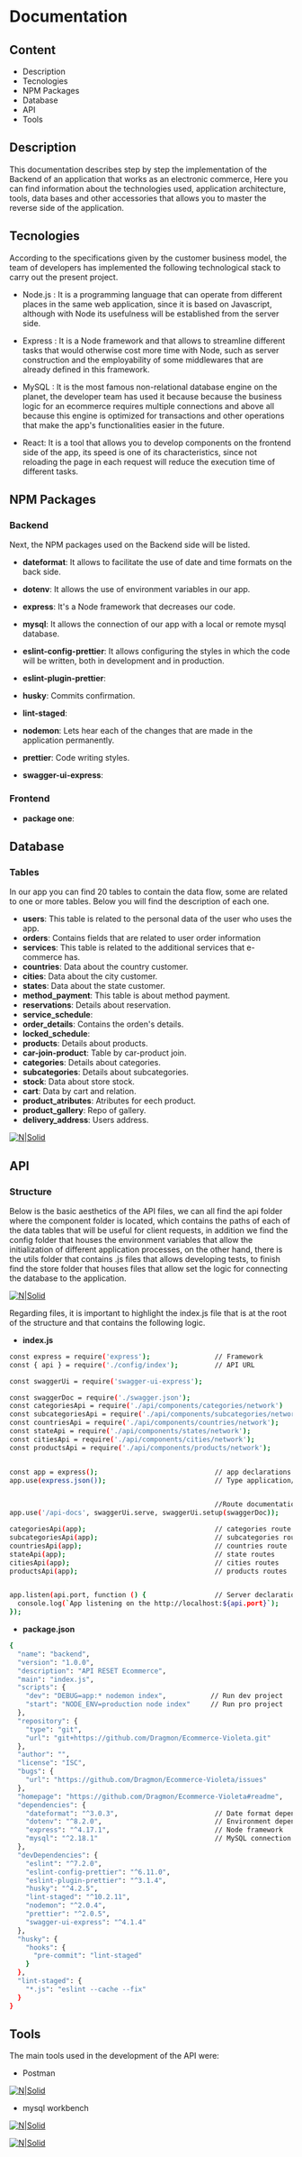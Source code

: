 # Documentation

## Content

- Description
- Tecnologies
- NPM Packages
- Database
- API
- Tools

## Description

This documentation describes step by step the implementation of the Backend of an application that works as an electronic commerce,
Here you can find information about the technologies used, application architecture, tools, data bases and other accessories
that allows you to master the reverse side of the application.

## Tecnologies

According to the specifications given by the customer business model, the team of developers has implemented the following
technological stack to carry out the present project.

- Node.js : It is a programming language that can operate from different places in the same web application, since it is based on
  Javascript, although with Node its usefulness will be established from the server side.

- Express : It is a Node framework and that allows to streamline different tasks that would otherwise cost more time with Node, such as
  server construction and the employability of some middlewares that are already defined in this framework.

- MySQL : It is the most famous non-relational database engine on the planet, the developer team has used it because
  because the business logic for an ecommerce requires multiple connections and above all because this engine is optimized
  for transactions and other operations that make the app's functionalities easier in the future.

- React: It is a tool that allows you to develop components on the frontend side of the app, its speed is one of its characteristics,
  since not reloading the page in each request will reduce the execution time of different tasks.

## NPM Packages

### Backend

Next, the NPM packages used on the Backend side will be listed.

- **dateformat**: It allows to facilitate the use of date and time formats on the back side.
- **dotenv**: It allows the use of environment variables in our app.
- **express**: It's a Node framework that decreases our code.
- **mysql**: It allows the connection of our app with a local or remote mysql database.

- **eslint-config-prettier**: It allows configuring the styles in which the code will be written, both in development and in production.
- **eslint-plugin-prettier**:
- **husky**: Commits confirmation.
- **lint-staged**:
- **nodemon**: Lets hear each of the changes that are made in the application permanently.
- **prettier**: Code writing styles.
- **swagger-ui-express**:

### Frontend

- **package one**:

## Database

### Tables

In our app you can find 20 tables to contain the data flow, some are related to one or more tables. Below you will find the description of each one.

- **users**: This table is related to the personal data of the user who uses the app.
- **orders**:
  Contains fields that are related to user order information
- **services**:
  This table is related to the additional services that e-commerce has.
- **countries**: Data about the country customer.
- **cities**: Data about the city customer.
- **states**: Data about the state customer.
- **method_payment**: This table is about method payment.
- **reservations**: Details about reservation.
- **service_schedule**:
- **order_details**: Contains the orden's details.
- **locked_schedule**:
- **products**: Details about products.
- **car-join-product**: Table by car-product join.
- **categories**: Details about categories.
- **subcategories**: Details about subcategories.
- **stock**: Data about store stock.
- **cart**: Data by cart and relation.
- **product_atributes**: Atributes for eech product.
- **product_gallery**: Repo of gallery.
- **delivery_address**: Users address.

[![N|Solid](https://user-images.githubusercontent.com/57742000/85934079-af647d80-b8a3-11ea-9281-33b4fc93fe75.png)](https://user-images.githubusercontent.com/57742000/85934079-af647d80-b8a3-11ea-9281-33b4fc93fe75.png)

## API

### Structure

Below is the basic aesthetics of the API files, we can all find the api folder where the component folder is located, which contains the paths of each of the data tables that will be useful for client requests, in addition we find the config folder that houses the environment variables that allow the initialization of different application processes, on the other hand, there is the utils folder that contains .js files that allows developing tests, to finish find the store folder that houses files that allow set the logic for connecting the database to the application.

[![N|Solid](https://user-images.githubusercontent.com/57742000/85934139-534e2900-b8a4-11ea-985b-03aaa5d986db.png)](https://user-images.githubusercontent.com/57742000/85934139-534e2900-b8a4-11ea-985b-03aaa5d986db.png)

Regarding files, it is important to highlight the index.js file that is at the root of the structure and that contains the following logic.

- **index.js**

```sh
const express = require('express');                // Framework
const { api } = require('./config/index');         // API URL

const swaggerUi = require('swagger-ui-express');

const swaggerDoc = require('./swagger.json');
const categoriesApi = require('./api/components/categories/network')
const subcategoriesApi = require('./api/components/subcategories/network');
const countriesApi = require('./api/components/countries/network');
const stateApi = require('./api/components/states/network');
const citiesApi = require('./api/components/cities/network');
const productsApi = require('./api/components/products/network');


const app = express();                             // app declarations
app.use(express.json());                           // Type application/json


                                                   //Route documentation
app.use('/api-docs', swaggerUi.serve, swaggerUi.setup(swaggerDoc));

categoriesApi(app);                                // categories route
subcategoriesApi(app);                             // subcategories route
countriesApi(app);                                 // countries route
stateApi(app);                                     // state routes
citiesApi(app);                                    // cities routes
productsApi(app);                                  // products routes


app.listen(api.port, function () {                 // Server declarations
  console.log(`App listening on the http://localhost:${api.port}`);
});
```

- **package.json**


```sh
{
  "name": "backend",
  "version": "1.0.0",
  "description": "API RESET Ecommerce",
  "main": "index.js",
  "scripts": {
    "dev": "DEBUG=app:* nodemon index",           // Run dev project 
    "start": "NODE_ENV=production node index"     // Run pro project 
  },
  "repository": {
    "type": "git",
    "url": "git+https://github.com/Dragmon/Ecommerce-Violeta.git"
  },
  "author": "",
  "license": "ISC",
  "bugs": {
    "url": "https://github.com/Dragmon/Ecommerce-Violeta/issues"
  },
  "homepage": "https://github.com/Dragmon/Ecommerce-Violeta#readme",
  "dependencies": {
    "dateformat": "^3.0.3",                        // Date format dependent 
    "dotenv": "^8.2.0",                            // Environment dependent
    "express": "^4.17.1",                          // Node framework
    "mysql": "^2.18.1"                             // MySQL connection 
  },
  "devDependencies": {
    "eslint": "^7.2.0",
    "eslint-config-prettier": "^6.11.0",
    "eslint-plugin-prettier": "^3.1.4",
    "husky": "^4.2.5",
    "lint-staged": "^10.2.11",
    "nodemon": "^2.0.4",
    "prettier": "^2.0.5",
    "swagger-ui-express": "^4.1.4"
  },
  "husky": {
    "hooks": {
      "pre-commit": "lint-staged"
    }
  },
  "lint-staged": {
    "*.js": "eslint --cache --fix"
  }
}

```

## Tools

The main tools used in the development of the API were:

- Postman

[![N|Solid](https://user-images.githubusercontent.com/57742000/85936419-4b9c7d80-b8c0-11ea-8652-fdc2ad124e40.png)](https://user-images.githubusercontent.com/57742000/85936419-4b9c7d80-b8c0-11ea-8652-fdc2ad124e40.png)

- mysql workbench

[![N|Solid](https://www.logolynx.com/images/logolynx/87/872481164d523dd24b3577852ce5ff81.jpeg)](https://www.logolynx.com/images/logolynx/87/872481164d523dd24b3577852ce5ff81.jpeg)

[![N|Solid](https://user-images.githubusercontent.com/57742000/85955790-d45dfc80-b946-11ea-99ee-807d1038fb6e.png)](https://user-images.githubusercontent.com/57742000/85955790-d45dfc80-b946-11ea-99ee-807d1038fb6e.png)
